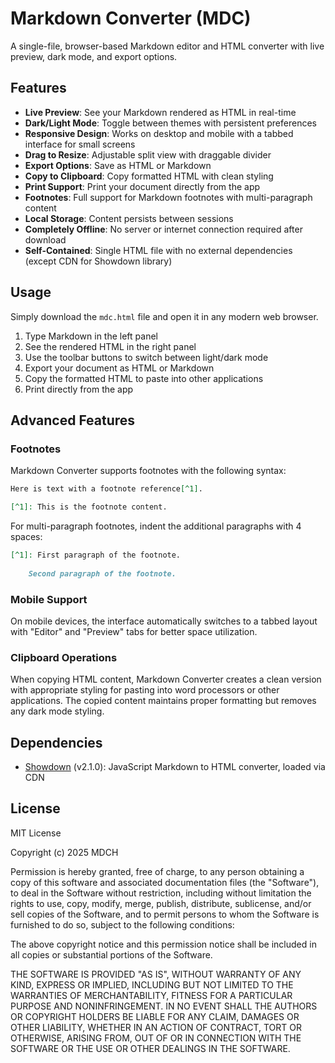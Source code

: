 # Markdown Converter (MDC)

A single-file, browser-based Markdown editor and HTML converter with live preview, dark mode, and export options.

## Features

- **Live Preview**: See your Markdown rendered as HTML in real-time
- **Dark/Light Mode**: Toggle between themes with persistent preferences
- **Responsive Design**: Works on desktop and mobile with a tabbed interface for small screens
- **Drag to Resize**: Adjustable split view with draggable divider
- **Export Options**: Save as HTML or Markdown
- **Copy to Clipboard**: Copy formatted HTML with clean styling
- **Print Support**: Print your document directly from the app
- **Footnotes**: Full support for Markdown footnotes with multi-paragraph content
- **Local Storage**: Content persists between sessions
- **Completely Offline**: No server or internet connection required after download
- **Self-Contained**: Single HTML file with no external dependencies (except CDN for Showdown library)

## Usage

Simply download the `mdc.html` file and open it in any modern web browser.

1. Type Markdown in the left panel
2. See the rendered HTML in the right panel
3. Use the toolbar buttons to switch between light/dark mode
4. Export your document as HTML or Markdown
5. Copy the formatted HTML to paste into other applications
6. Print directly from the app

## Advanced Features

### Footnotes

Markdown Converter supports footnotes with the following syntax:

```markdown
Here is text with a footnote reference[^1].

[^1]: This is the footnote content.
```

For multi-paragraph footnotes, indent the additional paragraphs with 4 spaces:

```markdown
[^1]: First paragraph of the footnote.
    
    Second paragraph of the footnote.
```

### Mobile Support

On mobile devices, the interface automatically switches to a tabbed layout with "Editor" and "Preview" tabs for better space utilization.

### Clipboard Operations

When copying HTML content, Markdown Converter creates a clean version with appropriate styling for pasting into word processors or other applications. The copied content maintains proper formatting but removes any dark mode styling.

## Dependencies

- [Showdown](https://github.com/showdownjs/showdown) (v2.1.0): JavaScript Markdown to HTML converter, loaded via CDN

## License

MIT License

Copyright (c) 2025 MDCH

Permission is hereby granted, free of charge, to any person obtaining a copy
of this software and associated documentation files (the "Software"), to deal
in the Software without restriction, including without limitation the rights
to use, copy, modify, merge, publish, distribute, sublicense, and/or sell
copies of the Software, and to permit persons to whom the Software is
furnished to do so, subject to the following conditions:

The above copyright notice and this permission notice shall be included in all
copies or substantial portions of the Software.

THE SOFTWARE IS PROVIDED "AS IS", WITHOUT WARRANTY OF ANY KIND, EXPRESS OR
IMPLIED, INCLUDING BUT NOT LIMITED TO THE WARRANTIES OF MERCHANTABILITY,
FITNESS FOR A PARTICULAR PURPOSE AND NONINFRINGEMENT. IN NO EVENT SHALL THE
AUTHORS OR COPYRIGHT HOLDERS BE LIABLE FOR ANY CLAIM, DAMAGES OR OTHER
LIABILITY, WHETHER IN AN ACTION OF CONTRACT, TORT OR OTHERWISE, ARISING FROM,
OUT OF OR IN CONNECTION WITH THE SOFTWARE OR THE USE OR OTHER DEALINGS IN THE
SOFTWARE.
